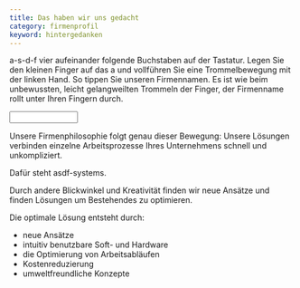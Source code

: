 ```yaml
---
title: Das haben wir uns gedacht
category: firmenprofil
keyword: hintergedanken
---
```

a-s-d-f vier aufeinander folgende Buchstaben auf der Tastatur. Legen Sie den kleinen Finger auf das a und vollführen Sie eine Trommelbewegung mit der linken Hand. So tippen Sie unseren Firmennamen. Es ist wie beim unbewussten, leicht gelangweilten Trommeln der Finger, der Firmenname rollt unter Ihren Fingern durch.

<input type="text" size="12" />

Unsere Firmenphilosophie folgt genau dieser Bewegung: Unsere Lösungen verbinden einzelne Arbeitsprozesse Ihres Unternehmens schnell und unkompliziert.

Dafür steht asdf-systems.

Durch andere Blickwinkel und Kreativität finden wir neue Ansätze und finden Lösungen um Bestehendes zu optimieren.

Die optimale Lösung entsteht durch:

- neue Ansätze
- intuitiv benutzbare Soft- und Hardware
- die Optimierung von Arbeitsabläufen
- Kostenreduzierung
- umweltfreundliche Konzepte
